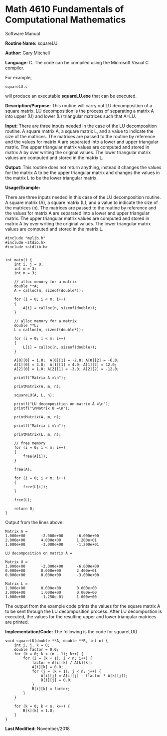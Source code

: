 # Math 4610 Fundamentals of Computational Mathematics
Software Manual

**Routine Name:**           squareLU

**Author:** Gary Mitchell

**Language:** C. The code can be compiled using the Microsoft Visual C compiler.

For example,

    squareLU.c

will produce an executable **squareLU.exe** that can be executed.

**Description/Purpose:** This routine will carry out LU decomposition of a square matrix. LU decomposition is the process of separating a matrix A into upper (U) and lower (L) triangular matrices such that A=LU.

**Input:** There are three inputs needed in the case of the LU decomposition routine. A square matrix A, a square matrix L, and a value to indicate the size of the matrices. The matrices are passed to the routine by reference and the values for matrix A are separated into a lower and upper triangular matrix. The upper triangular matrix values are computed and stored in matrix A by over writing the original values. The lower triangular matrix values are computed and stored in the matrix L. 

**Output:** This routine does not return anything, instead it changes the values for the matrix A to be the upper triangular matrix and changes the values in the matrix L to be the lower triangular matrix.

**Usage/Example:**

There are three inputs needed in this case of the LU decomposition routine. A square matrix (A), a square matrix (L), and a value to indicate the size of the matrices (n). The matrices are passed to the routine by reference and the values for matrix A are separated into a lower and upper triangular matrix. The upper triangular matrix values are computed and stored in matrix A by over writing the original values. The lower triangular matrix values are computed and stored in the matrix L.

    #include "mylib.h"
    #include <stdio.h>
    #include <stdlib.h>


    int main() {
        int i, j = 0;
        int m = 3;
        int n = 3;

        // alloc memory for a matrix
        double **A;
        A = calloc(m, sizeof(double*));

        for (i = 0; i < m; i++)
        {
            A[i] = calloc(n, sizeof(double));
        }

        // alloc memory for a matrix
        double **L;
        L = calloc(m, sizeof(double*));

        for (i = 0; i < m; i++)
        {
            L[i] = calloc(n, sizeof(double));
        }

        A[0][0] = 1.0;  A[0][1] = -2.0; A[0][2] = -6.0;
        A[1][0] = 2.0;  A[1][1] = 4.0; A[1][2] = 12.0;
        A[2][0] = 1.0; A[2][1] = -3.0; A[2][2] = -12.0;

        printf("Matrix A =\n");

        printMatrix(A, m, n);

        squareLU(A, L, n);

        printf("LU decomposition on matrix A =\n");
        printf("\nMatrix U =\n");

        printMatrix(A, m, n);

        printf("Matrix L =\n");

        printMatrix(L, m, n);

        // free memory
        for (i = 0; i < m; i++)
        {
            free(A[i]);
        }

        free(A);

        for (i = 0; i < m; i++)
        {
            free(L[i]);
        }

        free(L);

        return 0;
    }

Output from the lines above:

    Matrix A =
    1.000e+00       -2.000e+00      -6.000e+00
    2.000e+00       4.000e+00       1.200e+01
    1.000e+00       -3.000e+00      -1.200e+01

    LU decomposition on matrix A =

    Matrix U =
    1.000e+00       -2.000e+00      -6.000e+00
    0.000e+00       8.000e+00       2.400e+01
    0.000e+00       0.000e+00       -3.000e+00

    Matrix L =
    1.000e+00       0.000e+00       0.000e+00
    2.000e+00       1.000e+00       0.000e+00
    1.000e+00       -1.250e-01      1.000e+00


The output from the example code prints the values for the square matrix A to be sent through the LU decomposition process. After LU decompostion is executed, the values for the resulting upper and lower triangular matrices are printed.

**Implementation/Code:** The following is the code for squareLU()

    void squareLU(double **A, double **B, int n) {
        int i, j, k = 0;
        double factor = 0.0;
        for (k = 0; k < (n - 1); k++) {
            for (i = (k + 1); i < n; i++) {
                factor = A[i][k] / A[k][k];
                A[i][k] = 0.0;
                for (j = (k + 1); j < n; j++) {
                    A[i][j] = A[i][j] - (factor * A[k][j]);
                    B[i][j] = 0.0;
                }
                B[i][k] = factor;
            }
        }

        for (k = 0; k < n; k++) {
            B[k][k] = 1.0;
        }
    }

**Last Modified:** November/2018
